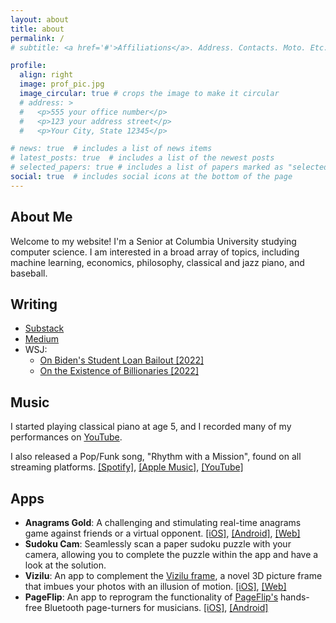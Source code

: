 ```yaml
---
layout: about
title: about
permalink: /
# subtitle: <a href='#'>Affiliations</a>. Address. Contacts. Moto. Etc.

profile:
  align: right
  image: prof_pic.jpg
  image_circular: true # crops the image to make it circular
  # address: >
  #   <p>555 your office number</p>
  #   <p>123 your address street</p>
  #   <p>Your City, State 12345</p>

# news: true  # includes a list of news items
# latest_posts: true  # includes a list of the newest posts
# selected_papers: true # includes a list of papers marked as "selected={true}"
social: true  # includes social icons at the bottom of the page
---
```


## About Me
Welcome to my website! I'm a Senior at Columbia University studying computer science. I am interested in a broad array of topics, including machine learning, economics, philosophy, classical and jazz piano, and baseball.

## Writing
- [Substack](https://jeffreywolberg.substack.com/)
- [Medium](https://medium.com/@jeffrey.wolberg)
- WSJ:
  - [On Biden's Student Loan Bailout [2022]](https://www.wsj.com/articles/should-biden-continue-deferring-student-loan-repayments-college-debt-borrowers-reform-jobs-11642540736)
  - [On the Existence of Billionaries [2022]](https://www.wsj.com/articles/the-new-gilded-age-of-american-billionaires-elon-musk-bezos-ultra-wealthy-rich-wealth-gap-american-dream-11651002919)

## Music
I started playing classical piano at age 5, and I recorded many of my performances on [YouTube](https://www.youtube.com/channel/UCcLKoUT5LJ2wOfzqjIEYHpg).

I also released a Pop/Funk song, "Rhythm with a Mission", found on all streaming platforms. [[Spotify]](https://open.spotify.com/album/5kg1FYJVO9SalfrQlFD8nZ?si=LLdI75TATca7gHTk018hQg), [[Apple Music]](https://music.apple.com/us/artist/jeffrey-wolberg/1705577921), [[YouTube]](https://www.youtube.com/watch?v=uH9pQP4JcgY&list=OLAK5uy_m90FOvvXQy5pwIDBsCikaONP277qcSLDA&index=1)

## Apps
- **Anagrams Gold**: A challenging and stimulating real-time anagrams game against friends or a virtual opponent. [[iOS]](https://apps.apple.com/us/app/anagrams-gold/id1571802758), [[Android]](https://play.google.com/store/apps/details?id=com.jeffreywolberg.anagramsGold), [[Web]](https://www.anagramsgold.com/)
- **Sudoku Cam**: Seamlessly scan a paper sudoku puzzle with your camera, allowing you to complete the puzzle within the app and have a look at the solution.
- **Vizilu**: An app to complement the [Vizilu frame](https://vizilu.com/), a novel 3D picture frame that imbues your photos with an illusion of motion. [[iOS]](https://apps.apple.com/us/app/vizilu/id1600599044), [[Web]](https://upload-photos.vizilu.com/#/)
- **PageFlip**: An app to reprogram the functionality of [PageFlip's](https://www.pageflip.com/) hands-free Bluetooth page-turners for musicians. [[iOS]](https://apps.apple.com/ca/app/pageflip/id6450945152), [[Android]](https://play.google.com/store/apps/details?id=com.pageflip.ble)

